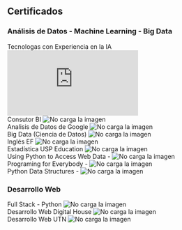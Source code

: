 <h2>Certificados</h2>

<h3>Análisis de Datos - Machine Learning - Big Data</h3>

Tecnologas con Experiencia en la IA ![No carga la imagen](https://github.com/ruizrlaurap0704/Certificados/blob/main/Certificado_N4_-_Tecno_con_experiencia_en_la_IA.pdf)<br>
Consutor BI ![No carga la imagen](https://github.com/ruizrlaurap0704/Certificados/blob/main/Consultor%20BI.jpg)<br>
Analisis de Datos de Google ![No carga la imagen](https://github.com/ruizrlaurap0704/Certificados/blob/main/Analista%20de%20Datos%20de%20Google.jpg)<br>
Big Data (Ciencia de Datos) ![No carga la imagen](https://github.com/ruizrlaurap0704/Certificados/blob/main/Big%20Data%20Ruiz%20Laura.jpg)<br>
Inglés EF ![No carga la imagen](https://github.com/ruizrlaurap0704/Certificados/blob/main/EF%20SET%20Certificate.jpg)<br>
Estadística USP Education ![No carga la imagen](https://github.com/ruizrlaurap0704/Certificados/blob/main/Estadistica%20Capitulo%20General%20USP%20NF%201010.jpg)<br>
Using Python to Access Web Data - ![No carga la imagen](https://github.com/ruizrlaurap0704/Certificados/blob/main/Using%20Python%20to%20Access%20Web%20Data.jpg)<br>
Programing for Everybody - ![No carga la imagen](https://github.com/ruizrlaurap0704/Certificados/blob/main/Python%20Getting%20Start.jpg)<br>
Python Data Structures - ![No carga la imagen](https://github.com/ruizrlaurap0704/Certificados/blob/main/Python%20Data%20Structures.jpg)<br>

<h3>Desarrollo Web</h3>

Full Stack - Python ![No carga la imagen](https://github.com/ruizrlaurap0704/Certificados/blob/main/Full%20Stack%20Python%20Ruiz%20Laura.jpg)<br>
Desarrollo Web Digital House ![No carga la imagen](https://github.com/ruizrlaurap0704/Certificados/blob/main/Desarrollo%20Web%20Digital%20House.jpg)<br>
Desarrollo Web UTN ![No carga la imagen](https://github.com/ruizrlaurap0704/Certificados/blob/main/DesarolloWebUTN.jpg)<br>
